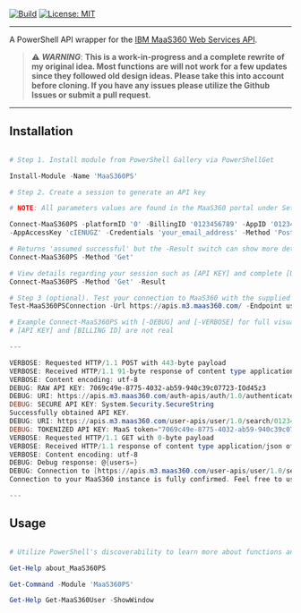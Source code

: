[![Build](https://github.com/MichaelAlestock/MaaS360PS/actions/workflows/build.yml/badge.svg)](https://github.com/MichaelAlestock/MaaS360PS/actions/workflows/build.yml) [![License: MIT](https://img.shields.io/badge/License-MIT-blue.svg)](https://opensource.org/licenses/MIT)

---

A PowerShell API wrapper for the [IBM MaaS360 Web Services API](https://www.ibm.com/docs/en/maas360?topic=services-maas360-api-reference-web). 


> :warning: **_WARNING_**: **This is a work-in-progress and a complete rewrite of my original idea. Most functions are will not work for 
> a few updates since they followed old design ideas. Please take this into account before cloning.  If you have any issues please utilize the Github Issues or submit a pull request.**

---

## Installation

```powershell

# Step 1. Install module from PowerShell Gallery via PowerShellGet

Install-Module -Name 'MaaS360PS'

# Step 2. Create a session to generate an API key

# NOTE: All parameters values are found in the MaaS360 portal under Setup > Documentation.

Connect-MaaS360PS -platformID '0' -BillingID '0123456789' -AppID '01234567_apple' -AppVersion '1.0' `
-AppAccessKey 'cIENUGZ' -Credentials 'your_email_address' -Method 'Post'

# Returns 'assumed successful' but the -Result switch can show more detail
Connect-MaaS360PS -Method 'Get'

# View details regarding your session such as [API KEY] and complete [URI]
Connect-MaaS360PS -Method 'Get' -Result

# Step 3 (optional). Test your connection to MaaS360 with the supplied API key.
Test-MaaS360PSConnection -Url https://apis.m3.maas360.com/ -Endpoint user-apis/user/1.0/search/ -BillingID '0123456789' -Method 'Get'

# Example Connect-MaaS360PS with [-DEBUG] and [-VERBOSE] for full visual of the command.
# [API KEY] and [BILLING ID] are not real

---

VERBOSE: Requested HTTP/1.1 POST with 443-byte payload
VERBOSE: Received HTTP/1.1 91-byte response of content type application/json
VERBOSE: Content encoding: utf-8
DEBUG: RAW API KEY: 7069c49e-8775-4032-ab59-940c39c07723-IOd45z3
DEBUG: URI: https://apis.m3.maas360.com/auth-apis/auth/1.0/authenticate/01234567
DEBUG: SECURE API KEY: System.Security.SecureString
Successfully obtained API KEY.
DEBUG: URI: https://apis.m3.maas360.com/user-apis/user/1.0/search/01234567
DEBUG: TOKENIZED API KEY: MaaS token="7069c49e-8775-4032-ab59-940c39c07723-IOd45z3"
VERBOSE: Requested HTTP/1.1 GET with 0-byte payload
VERBOSE: Received HTTP/1.1 response of content type application/json of unknown size
VERBOSE: Content encoding: utf-8
DEBUG: Debug response: @{users=}
DEBUG: Connection to [https://apis.m3.maas360.com/user-apis/user/1.0/search/01234567] successful.
Connection to your MaaS360 instance is fully confirmed. Feel free to use all commands.

---

```

## Usage

```powershell

# Utilize PowerShell's discoverability to learn more about functions and their usages.

Get-Help about_MaaS360PS

Get-Command -Module 'MaaS360PS'

Get-Help Get-MaaS360User -ShowWindow

```

